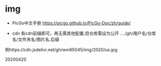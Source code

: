 # img

+ PicGo中文手册
https://picgo.github.io/PicGo-Doc/zh/guide/

+ cdn 有cdn前缀即可，再无需其他配置,但仓库需设为公开
..../gh/用户名/仓库名/文件夹名/图片名.后缀

例https://cdn.jsdelivr.net/gh/wm65045/img/2020/us.jpg

20200420
